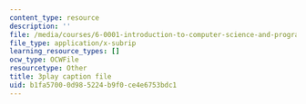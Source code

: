 ```yaml
---
content_type: resource
description: ''
file: /media/courses/6-0001-introduction-to-computer-science-and-programming-in-python-fall-2016/b1fa57000d985224b9f0ce4e6753bdc1_8s0d87sjy1A.vtt
file_type: application/x-subrip
learning_resource_types: []
ocw_type: OCWFile
resourcetype: Other
title: 3play caption file
uid: b1fa5700-0d98-5224-b9f0-ce4e6753bdc1
---
```

